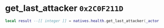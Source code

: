 # get_last_attacker `0x2C0F211D`

```lua
local result --[[ integer ]] = natives.health.get_last_attacker(_actor --[[ integer ]])
```